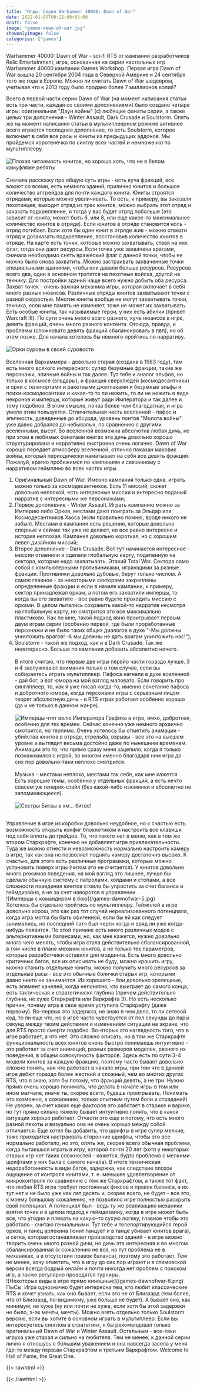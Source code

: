 ```yaml
---
title: "Игры: Серия Warhammer 40000: Dawn of War"
date: 2022-01-05T00:22:00+03:00
draft: false
image: "games-dawn-of-war.jpg"
showonlyimage: false
categories: ["games"]
---
```

Warhammer 40000: Dawn of War - sci-fi RTS от кампании разработчиков Relic Entertainment, игра, основанная на серии настольных игр Warhammer 40000 кампании Games Workshop. Первая игра Dawn of War вышла 20 сентября 2004 года в Северной Америке и 24 сентября того же года в Европе. Можно ли считать Dawn of War шедевром, учитывая что к 2013 году было продано более 7 миллионов копий?
<!--more-->
Всего в первой части серии Dawn of War (на момент написания статьи есть три части, каждая со своими дополнениями) было создано четыре игры: оригинальная "Даун войны" (с) любящие фанаты серии, а также целых три дополнения - Winter Assault, Dark Crusade и Soulstorm. Опять же на момент написания статьи в мультиплеерном режиме активнее всего играется последнее дополнение, то есть Soulstorm, которое включает в себя все расы и юниты из предыдущих аддонов. Мы пройдемся коротенечко по синглу всех частей и немножечко по мультиплееру.
</br>  
![Плохая читаемость юнитов, но хорошо хоть, что не в белом камуфляже ребяты](/games-dawnofwar-1.jpg)
</br>  
Сначала расскажу про общую суть игры - есть куча фракций, все воюют со всеми, есть немного зданий, прилично юнитов и большое количество апгрейдов для почти каждого юнита. Юниты строятся отрядами, которые можно увеличивать. То есть, к примеру, вы заказали пехотинцев, выходит отряд из трех юнитов, можно выбрать этот отряд и заказать подкрепление, и тогда у вас будет отряд побольше (это зависит от юнита, может быть 6, или 8, или еще какое-то максимальное количество юнитов в отряде). Если юнитов в отряде становится ноль - отряд погибает. Если хотя бы один юнит в отряде жив - можно отвезти отряд и дозаказать подкрепление, восстановив количество юнитов в отряде. На карте есть точки, которые можно захватывать, ставя на них флаг, тогда они дают ресурсы. Если точка уже захвачена врагами,  сначала необходимо снять вражеский флаг с данной точки, чтобы ее можно было снова захватить. Можно застраивать захваченные точки специальными зданиями, чтобы они давали больше ресурсов. Ресурсов всего два, один в основном тратится на пехотные войска, другой на технику. Для постройки зданий чаще всего нужно добыть оба ресурса. Захват точек - очень важная механика игры, которая включает в себя много разных нюансов. Различные отряды юнитов захватывают точки с разной скоростью. Многие юниты вообще не могут захватывать точки, техника, если мне память не изменяет, тоже не может их захватывать. Есть особые юниты, так называемые герои, у них есть абилки (привет Warcraft III). По сути очень много всего разного, куча нюансов в игре, девять фракций, очень много разного контента. Отсюда, правда, и проблемы (сложновато девять фракций сбалансировать в пвп), но об этом позже. Для начала хотелось бы немного пройтись по нарративу.</br>  
![Орки суровы в своей суровости](/games-dawnofwar-2.jpg)
</br>  
Вселенная Вархаммера - довольно старая (создана в 1983 году), там есть много всякого интересного: супер безумные фракции, такие же персонажи, эпичные войны и так далее. Тут тебе и аналог эльфов, но только в космосе (эльдары), и фракция сверхлюдей (космодесантники) и орки с телепортами и ракетными джетпаками и безумные эльфы и психи-космодесантики и какая-то то ли нежить, то ли не нежить в виде некронов и имперцы, которые живут ради Императора и так далее и тому подобное. В этом смысле, почва более чем благодатная, и игра умело этим пользуется. Отличительная часть вселенной - пафос и эпичность, доведенные до абсурда, уровень понтов "Молота войны" уже давно добрался до небывалых, по сравнению с другими вселенными, высот. Во вселенной возможна абсолютна любая дичь, но при этом в любимых фанатами книгах эта дичь довольно хорошо структурирована и нарративно выстроена очень логично. Dawn of War хорошо передает атмосферу вселенной, отлично показан маховик войны, который периодически наматывает на себя все девять фракций. Пожалуй, кратко пробежимся по кампаниям и связанному с нарративом геймплею во всех частях игры.</br>  
1. Оригинальный Dawn of War. Именно кампания только одна, играть можно только за космодесантников. Есть 11 миссий, сюжет довольно неплохой, есть интересные миссии и интересно поданый нарратив с интересными же персонажами;</br>  
2. Первое дополнение - Winter Assault. Играть кампанию можно за Империю либо Орков, местами дают поиграть за Эльдар или Космодесантников Хаоса (если правильно помню, вроде никого не забыл). Местами в кампании есть решения, которые довольно спорные и сейчас так уже не делают, но все равно интересно и история неплохая. Кампания довольно короткая, но с хорошим левел дизайном миссий;</br>  
3. Второе дополнение - Dark Crusade. Вот тут начинается интересное - миссии отменили и сделали глобальную карту, поделенную на сектора, которые надо захватывать. Этакий Total War. Сектора само собой с компьютерными противиниками, играющими за разные фракции. Противники довольно дубовые, берут только числом. А самое главное - за некоторыми секторами закреплены определенные фракции и если в начале кампании, к примеру, сектор принадлежал оркам, а потом его захватили имперцы, то когда вы его захватите - все равно будете проходить миссию с орками. В целом пытались сохранить какой-то нарратив несмотря на глобальную карту, но смотрится это все максимально пластиково. Как по мне, такой подход явно проигрывает первым двум играм серии (особенно первой, где были проработанные персонажи и не было таких общих диалогов в духе "-Мы должны уничтожить врагов! -А мы должны не дать врагам уничтожить нас!");</br>  
4. Soulstorm - такой же подход, как и в Dark Crusade. Так же неинтересно. Больше по кампании добавить абсолютно нечего.</br>  
В итоге считаю, что первые две игры первйо части гораздо лучше, 3 и 4 заслуживают внимания только в том случае, если вы собираетесь играть мультиплеер. Пафоса нагнали в духе вселенной - дай бог, а вот юмора на мой взгляд маловато. Если говорить про синглплеер, то, как я уже писал когда-то, именно сочетание пафоса и добротного юмора, когда персонажи игры с серьезным лицом творят абсолютную дичь - в RTS играх работает особенно хорошо (да и не только в данном жанре).</br>  
![Имперцы чтят волю Императора](/games-dawnofwar-3.jpg)
Графика в игре, имхо, добротная, особенно для тех времен. Сейчас конечно уже немного архаично смотрится, но терпимо. Очень хотелось бы отметить анимации - убийства юнитов в отряде, стрельба, взрывы - все это на высшем уровне и выглядит весьма достойно даже по нынешним временам. Анимации это то, что прямо сразу меня зацепило, когда я только познакомился с игрой, во многом именно благодаря ним игра до сих пор довольно-таки неплохо смотрится.</br>  
Музыка - местами неплохо, местами так себе, как мне кажется. Есть хорошие темы, особенно у отдельных фракций, а есть нечто совсем уж генерик-стайл (без какой-либо изюминки и абсолютно не запоминающееся).</br>  
![Сестры Битвы в хм... битве!](/games-dawnofwar-4.jpg)
</br>  
Управление в игре из коробки довольно неудобное, но к счастью есть возможность открыть конфиг блокнотиком и настроить все клавиши под себя вплоть до грейдов. То, что такого нет в меню, как в том же втором Старкрафте, конечно не добавляет игре привлекательности. Туда же можно отнести и невозможность нормально настроить камеру в игре, так как она не позволяет поднять камеру достаточно высоко. К счастью, для этого есть различные программки, которые можно установить поверх игры (читом это не считается). У юнитов довольно много режимов поведения, на мой взгляд это лишнее, лучше бы сделали обычную систему с патролами, холдами и стопами, а все сложности поведения юнитов стоило бы упростить за счет баланса и геймдизайна, а не за счет наворотов в управлении.</br> 
![Имперцы с командиром в бою](/games-dawnofwar-5.jpg)
</br>  
Хотелось бы отдельно пройтись по мультиплееру. Геймплей в игре довольно хорош, это как раз тот случай нереализованного потенциала, когда игра могла бы быть офигенной, если бы ей как следует занимались, но последний патч был черти когда и вряд ли уже когда-нибудь появится. По этой причине есть много различных модов с альтернативными балансами, но, как мне кажется, нужно довольно много чего менять, чтобы игра стала действительно сбалансированной, в том числе в плане механик юнитов, а не только тех параметров, которые разработчики оставили для моддинга. Есть много довольно критичных багов, все их описывать не буду, можно крашить игру, можно станить отдельные юниты, можно получить много ресурсов за отдельные расы - все это обычные болячки старых игр, которыми давно никто не занимается. Из хорошего - бои довольно зрелищные, есть элемент качелей, когда непонятно, кто выиграет до самого конца, есть тактическая и стратегическя глубина (причем действительно глубина, не хуже Старкрафта или Варкрафта 3). Но есть несколько причин, почему игра в свое время уступила Старкрафту (даже первому). Во-первых это задержка, не знаю в чем дело, то ли сетевой код, то ли еще что, но в игре часто чувствуется от пол секунды до пары секунд между твоим действием и изменением ситуации на экране, что для RTS просто смерти подобно. Во-вторых это наглядность того, что в игре работает, а что нет. Это сложно описать, но в том же Старкрафте функциональность всех юнитов очень быстро понимаешь интуитивно - это работает за счет анимаций, разных размеров моделек, разного их поведения, в общем совокупность факторов. Здесь есть по сути 3-4 модели юнитов за каждую фракцию, поэтому часто бывает довольно сложно понять, как что работает в начале игры, при том что в данной игре дебют гораздо более жесткий и сложный, чем во многих других RTS, что я знаю, хотя бы потому, что фракций девять, а не три. Нужно прямо очень хорошо понимать, что делать в начале игры в том или ином матчапе, иначе ты, скорее всего, будешь проигрывать. Понимать это возможно, к сожалению, только опытным путем боли и страданий) Не уверен, за счет каких еще факторов это работает в старике и варике, но тут прямо сильно тяжело бывает интуитивно понять, что в какой ситуации хорошо работает. Отчасти это еще и потому, что есть много разной пехоты и визуально она не очень хорошо между собой отличается. Еще хотел бы добавить, что шрифты в игре супер мелкие, тоже приходится настраивать сторонние шрифты, чтобы это все нормально работало, но это, опять же, скорее всего обычная проблема, когда пытаешься играть в игру, которой почти 20 лет (хотя у некоторых старых игр нет таких сложностей - кажется, будто проблема с мелкими шрифтами у них была с самого начала). В итоге техническая недоработанность в виде багов, задержка, как следствие плохое ощущение от контроля юнитами, т. е. меньшее удовлетворение от микроконтроля по сравнению с тем же Старкрафтом, а также тот факт, что любая RTS игра требует постоянных фиксов и правок баланса, а их тут нет и не было уже как лет десять и, скорее всего, не будет - все это, к моему большому сожалению, не позволило игре полностью раскрыть свой потенциал. А потенциал был - ведь ту же реализацию механики взятия точек и в целом подход к геймдизайну, когда в игре может быть все, что угодно и плевать на какую-то сухую логику, главное чтобы это работало - считаю гениальными. Тут тебе и телепортирующийся герой орков, и танец арлекина (юнит танцует и в танце убивает юнитов врага), и сетка, которая останавливает производство зданий - в игре можно творить очень много разной дичи, но дичь эта интересная и во многом сбалансированная (к сожалению не вся, но тут проблема не в механиках, а в отсутствии правок баланса), поэтому это работает. Тем не менее, хочу отметить, что в игру до сих пор играют и в стимовской версии всегда бодрый онлайн и почти никогда нет проблем с поиском игр, а также регулярно проводятся турниры.</br>  
![Некоторые виды в игре прямо киношные](/games-dawnofwar-6.png)
</br> 
ПыСы. Игра однозначно будет интересна тем, кто любит классические RTS и хочет узнать, как оно бывает, если это не от Близзард (тем более, что от Близзард, по-видимому, уже больше не будет). А бывает оно, как минимум, не хуже (ну или почти не хуже, если хотя бы этой задержки не было, э-эх мечты, мечты). Можно взять отдельно только Soulstorm версию, если вы хотите в основном играть в мультиплеер. Если вы интересуетесь синглом в стратегиях, я бы рекомендовал только оригинальный Dawn of War и Winter Assault. Остальным - все-таки игруха уже старая и сильно на любителя. Тем не менее, к данной серии лично я отношусь с большим уважением и она навсегда засела у меня где-то между первым Старкрафтом и третьим Варкрафтом. Welcome to Hall of Fame, the Great One.

{{< rawhtml >}}
<div id="graphcomment"></div>
<script type="text/javascript">

  window.gc_params = {
    graphcomment_id: 'https-psyhut-ru',

    // if your website has a fixed header, indicate it's height in pixels
    fixed_header_height: 0,
  };
  
  (function() {
    var gc = document.createElement('script'); gc.type = 'text/javascript'; gc.async = true;
    gc.src = 'https://graphcomment.com/js/integration.js?' + Math.round(Math.random() * 1e8);
    (document.getElementsByTagName('head')[0] || document.getElementsByTagName('body')[0]).appendChild(gc);
  })();

</script>
{{< /rawhtml >}}